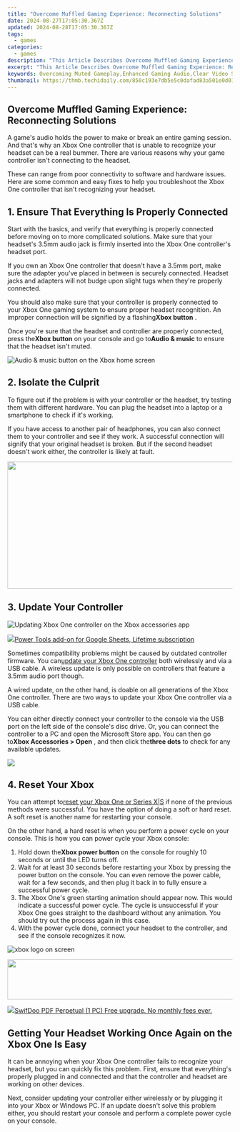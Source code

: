 ```yaml
---
title: "Overcome Muffled Gaming Experience: Reconnecting Solutions"
date: 2024-08-27T17:05:30.367Z
updated: 2024-08-28T17:05:30.367Z
tags:
  - games
categories:
  - games
description: "This Article Describes Overcome Muffled Gaming Experience: Reconnecting Solutions"
excerpt: "This Article Describes Overcome Muffled Gaming Experience: Reconnecting Solutions"
keywords: Overcoming Muted Gameplay,Enhanced Gaming Audio,Clear Video Streams,Interactive Sound Quality,Audio Connection Fixes,Optimal Gaming Clarity,Solutions for Loudspeakers
thumbnail: https://thmb.techidaily.com/850c193e7db5e5c0dafad83a501e0d012a7f8ab4be61e59f0459fea3e866d702.png
---
```


## Overcome Muffled Gaming Experience: Reconnecting Solutions

 A game's audio holds the power to make or break an entire gaming session. And that's why an Xbox One controller that is unable to recognize your headset can be a real bummer. There are various reasons why your game controller isn't connecting to the headset.

 These can range from poor connectivity to software and hardware issues. Here are some common and easy fixes to help you troubleshoot the Xbox One controller that isn't recognizing your headset.

## 1\. Ensure That Everything Is Properly Connected

 Start with the basics, and verify that everything is properly connected before moving on to more complicated solutions. Make sure that your headset's 3.5mm audio jack is firmly inserted into the Xbox One controller's headset port.

 If you own an Xbox One controller that doesn't have a 3.5mm port, make sure the adapter you've placed in between is securely connected. Headset jacks and adapters will not budge upon slight tugs when they're properly connected.

 You should also make sure that your controller is properly connected to your Xbox One gaming system to ensure proper headset recognition. An improper connection will be signified by a flashing**Xbox button** .

 Once you're sure that the headset and controller are properly connected, press the**Xbox button** on your console and go to**Audio & music** to ensure that the headset isn't muted.

![Audio & music button on the Xbox home screen](https://static1.makeuseofimages.com/wordpress/wp-content/uploads/2023/10/xbox-home-screen.jpeg)

## 2\. Isolate the Culprit

 To figure out if the problem is with your controller or the headset, try testing them with different hardware. You can plug the headset into a laptop or a smartphone to check if it's working.

 If you have access to another pair of headphones, you can also connect them to your controller and see if they work. A successful connection will signify that your original headset is broken. But if the second headset doesn't work either, the controller is likely at fault.

<!-- affiliate ads begin -->
<a href="https://cowinaudio.pxf.io/c/5597632/1116855/13794" target="_top" id="1116855"><img src="//a.impactradius-go.com/display-ad/13794-1116855" border="0" alt="" width="767" height="285"/></a><img height="0" width="0" src="https://imp.pxf.io/i/5597632/1116855/13794" style="position:absolute;visibility:hidden;" border="0" />
<!-- affiliate ads end -->
## 3\. Update Your Controller

![Updating Xbox One controller on the Xbox accessories app](https://static1.makeuseofimages.com/wordpress/wp-content/uploads/2023/10/updating-xbox-one-controller.jpeg)

<!-- affiliate ads begin -->
<a href="https://secure.2checkout.com/order/checkout.php?PRODS=4726807&QTY=1&AFFILIATE=108875&CART=1"><img src="https://secure.avangate.com/images/merchant/c14a8df1e1b4d5297e9cb30cb34d5a00/products/copy_copy_power-tools-48.png" border="0">Power Tools add-on for Google Sheets, Lifetime subscription</a>
<!-- affiliate ads end -->
 Sometimes compatibility problems might be caused by outdated controller firmware. You can[update your Xbox One controller](https://www.makeuseof.com/how-to-update-xbox-one-and-series-controllers/) both wirelessly and via a USB cable. A wireless update is only possible on controllers that feature a 3.5mm audio port though.

 A wired update, on the other hand, is doable on all generations of the Xbox One controller. There are two ways to update your Xbox One controller via a USB cable.

 You can either directly connect your controller to the console via the USB port on the left side of the console's disc drive. Or, you can connect the controller to a PC and open the Microsoft Store app. You can then go to**Xbox Accessories > Open** , and then click the**three dots** to check for any available updates.

<!-- affiliate ads begin -->
<a href="https://shop.systoolsgroup.com/affiliate.php?ACCOUNT=SYSTOOBY&AFFILIATE=108875&PATH=https%3A%2F%2Fwww.systoolsgroup.com%3FAFFILIATE%3D108875%26RESOURCE%3DSysTools%2BOST%2BRecovery"><img src="https://www.systoolsgroup.com/box/ost-recovery.png" border="0"></a>
<!-- affiliate ads end -->
## 4\. Reset Your Xbox

 You can attempt to[reset your Xbox One or Series X|S](https://www.makeuseof.com/tag/reset-xbox-one-xbox-360/) if none of the previous methods were successful. You have the option of doing a soft or hard reset. A soft reset is another name for restarting your console.

 On the other hand, a hard reset is when you perform a power cycle on your console. This is how you can power cycle your Xbox console:

1. Hold down the**Xbox power button** on the console for roughly 10 seconds or until the LED turns off.
2. Wait for at least 30 seconds before restarting your Xbox by pressing the power button on the console. You can even remove the power cable, wait for a few seconds, and then plug it back in to fully ensure a successful power cycle.
3. The Xbox One's green starting animation should appear now. This would indicate a successful power cycle. The cycle is unsuccessful if your Xbox One goes straight to the dashboard without any animation. You should try out the process again in this case.
4. With the power cycle done, connect your headset to the controller, and see if the console recognizes it now.

![xbox logo on screen](https://static1.makeuseofimages.com/wordpress/wp-content/uploads/2023/10/xbox-load-up.jpeg)

<!-- affiliate ads begin -->
<a href="https://mindmanager.sjv.io/c/5597632/1787667/20231" target="_top" id="1787667"><img src="//a.impactradius-go.com/display-ad/20231-1787667" border="0" alt="" width="728" height="90"/></a><img height="0" width="0" src="https://imp.pxf.io/i/5597632/1787667/20231" style="position:absolute;visibility:hidden;" border="0" />
<!-- affiliate ads end -->
<!-- affiliate ads begin -->
<a href="https://purchase.swifdoo.com/order/checkout.php?PRODS=40002162&QTY=1&AFFILIATE=108875&CART=1"><img src="https://secure.avangate.com/images/merchant/8b932759a5a04ddb34bf79e3f9072e4b/products/1_Product%20box%20white-1024x1024.png" border="0">SwifDoo PDF Perpetual (1 PC) Free upgrade. No monthly fees ever. 
</a>
<!-- affiliate ads end -->
## Getting Your Headset Working Once Again on the Xbox One Is Easy

 It can be annoying when your Xbox One controller fails to recognize your headset, but you can quickly fix this problem. First, ensure that everything's properly plugged in and connected and that the controller and headset are working on other devices.

 Next, consider updating your controller either wirelessly or by plugging it into your Xbox or Windows PC. If an update doesn't solve this problem either, you should restart your console and perform a complete power cycle on your console.


<ins class="adsbygoogle"
     style="display:block"
     data-ad-format="autorelaxed"
     data-ad-client="ca-pub-7571918770474297"
     data-ad-slot="1223367746"></ins>



<ins class="adsbygoogle"
     style="display:block"
     data-ad-client="ca-pub-7571918770474297"
     data-ad-slot="8358498916"
     data-ad-format="auto"
     data-full-width-responsive="true"></ins>


